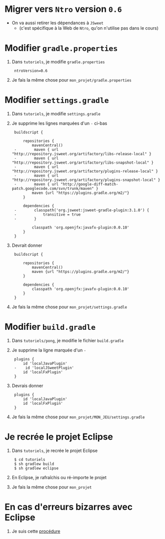 # Migrer vers `Ntro` version `0.6`

* On va aussi retirer les dépendances à `JSweet`
    * (c'est spécifique à la Web de `Ntro`, qu'on n'utilise pas dans le cours)


# Modifier `gradle.properties`

1. Dans `tutoriels`, je modifie `gradle.properties`

        ntroVersion=0.6

1. Je fais la même chose pour `mon_projet/gradle.properties`



# Modifier `settings.gradle`

1. Dans `tutoriels`, je modifie `settings.gradle`

1. Je supprime les lignes marquées d'un `-` ci-bas


        buildscript {

            repositories {
	            mavenCentral()
	    -        maven { url "http://repository.jsweet.org/artifactory/libs-release-local" }
	    -        maven { url "http://repository.jsweet.org/artifactory/libs-snapshot-local" }
	    -        maven { url "http://repository.jsweet.org/artifactory/plugins-release-local" }
	    -        maven { url "http://repository.jsweet.org/artifactory/plugins-snapshot-local" }
	    -        maven { url "http://google-diff-match-patch.googlecode.com/svn/trunk/maven" }
	            maven {url "https://plugins.gradle.org/m2/"}
            }

            dependencies {
	    -        classpath('org.jsweet:jsweet-gradle-plugin:3.1.0') { 
		-            transitive = true 
	    -        }

                classpath 'org.openjfx:javafx-plugin:0.0.10'
            }
        }

1. Devrait donner

        buildscript {

            repositories {
	            mavenCentral()
	            maven {url "https://plugins.gradle.org/m2/"}
            }

            dependencies {
                classpath 'org.openjfx:javafx-plugin:0.0.10'
            }
        }


1. Je fais la même chose pour `mon_projet/settings.gradle`


# Modifier `build.gradle`

1. Dans `tutoriels/pong`, je modifie le fichier `build.gradle`

1. Je supprime la ligne marquée d'un `-`

        plugins {
            id 'localJavaPlugin'
        -    id 'localJSweetPlugin'
            id 'localFxPlugin'
        }

1. Devrais donner

        plugins {
            id 'localJavaPlugin'
            id 'localFxPlugin'
        }

1. Je fais la même chose pour `mon_projet/MON_JEU/settings.gradle`

# Je recrée le projet Eclipse


1. Dans `tutoriels`, je recrée le projet Eclipse

        $ cd tutoriels
        $ sh gradlew build
        $ sh gradlew eclipse

1. En Eclipse, je rafraîchis ou ré-importe le projet

1. Je fais la même chose pour `mon_projet`


# En cas d'erreurs bizarres avec Eclipse

1. Je suis cette <a href="/cegep/420-4F5-MO/procedures/eclipse">procédure</a>
